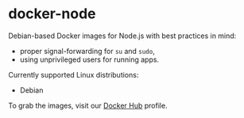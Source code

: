 # docker-node

Debian-based Docker images for Node.js with best practices in mind:

* proper signal-forwarding for `su` and `sudo`,
* using unprivileged users for running apps.

Currently supported Linux distributions:

* Debian

To grab the images, visit our [Docker Hub](https://hub.docker.com/r/godaddy/node/) profile.
